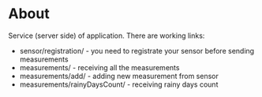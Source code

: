 # About
Service (server side) of application. There are working links:
+ sensor/registration/ - you need to registrate your sensor before sending measurements
+ measurements/ - receiving all the measurements
+ measurements/add/ - adding new measurement from sensor
+ measurements/rainyDaysCount/ - receiving rainy days count
